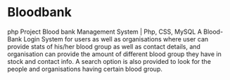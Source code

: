 # Bloodbank
php Project
Blood bank Management System | Php, CSS, MySQL
 A Blood-Bank Login System for users as well as organisations where user can provide stats of his/her blood group as well as contact details, and organisation can provide the amount of different blood group they have in stock and contact info. A search option is also provided to look for the people and organisations having certain blood group. 

